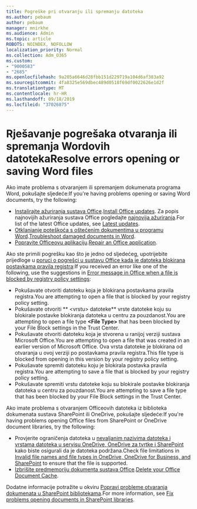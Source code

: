 ```yaml
---
title: Pogreške pri otvaranju ili spremanju datoteka
ms.author: pebaum
author: pebaum
manager: mnirkhe
ms.audience: Admin
ms.topic: article
ROBOTS: NOINDEX, NOFOLLOW
localization_priority: Normal
ms.collection: Adm_O365
ms.custom:
- "9000583"
- "2685"
ms.openlocfilehash: 9a205a6646d28fbb151d229719a104d6af383a92
ms.sourcegitcommit: 4fa8325e569dbec489d0518f69df0022626e1d2f
ms.translationtype: MT
ms.contentlocale: hr-HR
ms.lasthandoff: 09/18/2019
ms.locfileid: "37026875"
---
```

# <a name="resolve-errors-opening-or-saving-word-files"></a><span data-ttu-id="ecc44-102">Rješavanje pogrešaka otvaranja ili spremanja Wordovih datoteka</span><span class="sxs-lookup"><span data-stu-id="ecc44-102">Resolve errors opening or saving Word files</span></span>

<span data-ttu-id="ecc44-103">Ako imate problema s otvaranjem ili spremanjem dokumenata programa Word, pokušajte sljedeće:</span><span class="sxs-lookup"><span data-stu-id="ecc44-103">If you're having problems opening or saving Word documents, try the following:</span></span>

- <span data-ttu-id="ecc44-104">[Instalirajte ažuriranja sustava Office](https://support.office.com/article/2ab296f3-7f03-43a2-8e50-46de917611c5).</span><span class="sxs-lookup"><span data-stu-id="ecc44-104">[Install Office updates](https://support.office.com/article/2ab296f3-7f03-43a2-8e50-46de917611c5).</span></span> <span data-ttu-id="ecc44-105">Za popis najnovijih ažuriranja sustava Office pogledajte [najnovija ažuriranja](https://docs.microsoft.com/officeupdates/office-updates-msi).</span><span class="sxs-lookup"><span data-stu-id="ecc44-105">For list of the latest Office updates, see [Latest updates](https://docs.microsoft.com/officeupdates/office-updates-msi).</span></span>
- <span data-ttu-id="ecc44-106">[Otklanjanje poteškoća s oštećenim dokumentima u programu Word](https://docs.microsoft.com/office/troubleshoot/word/damaged-documents-in-word).</span><span class="sxs-lookup"><span data-stu-id="ecc44-106">[Troubleshoot damaged documents in Word](https://docs.microsoft.com/office/troubleshoot/word/damaged-documents-in-word).</span></span>
- <span data-ttu-id="ecc44-107">[Popravite Officeovu aplikaciju](https://support.office.com/Article/Repair-an-Office-application-7821d4b6-7c1d-4205-aa0e-a6b40c5bb88b).</span><span class="sxs-lookup"><span data-stu-id="ecc44-107">[Repair an Office application](https://support.office.com/Article/Repair-an-Office-application-7821d4b6-7c1d-4205-aa0e-a6b40c5bb88b).</span></span>

<span data-ttu-id="ecc44-108">Ako ste primili pogrešku kao što je jedno od sljedećeg, upotrijebite prijedloge u [poruci o pogrešci u sustavu Office kada je datoteka blokirana postavkama pravila registra](https://docs.microsoft.com/office/troubleshoot/settings/file-blocked-in-office):</span><span class="sxs-lookup"><span data-stu-id="ecc44-108">If you received an error like one of the following, use the suggestions in [Error message in Office when a file is blocked by registry policy settings](https://docs.microsoft.com/office/troubleshoot/settings/file-blocked-in-office):</span></span>

- <span data-ttu-id="ecc44-109">Pokušavate otvoriti datoteku koja je blokirana postavkama pravila registra.</span><span class="sxs-lookup"><span data-stu-id="ecc44-109">You are attempting to open a file that is blocked by your registry policy setting.</span></span>
- <span data-ttu-id="ecc44-110">Pokušavate otvoriti \*\* \<vrstu\> datoteke\*\* vrste datoteke koju su blokirale postavke blokiranja datoteka u centru za pouzdanost.</span><span class="sxs-lookup"><span data-stu-id="ecc44-110">You are attempting to open a file type **\<File Type\>** that has been blocked by your File Block settings in the Trust Center.</span></span>
- <span data-ttu-id="ecc44-111">Pokušavate otvoriti datoteku koja je stvorena u ranijoj verziji sustava Microsoft Office.</span><span class="sxs-lookup"><span data-stu-id="ecc44-111">You are attempting to open a file that was created in an earlier version of Microsoft Office.</span></span> <span data-ttu-id="ecc44-112">Ova vrsta datoteke je blokirana od otvaranja u ovoj verziji po postavkama pravila registra.</span><span class="sxs-lookup"><span data-stu-id="ecc44-112">This file type is blocked from opening in this version by your registry policy setting.</span></span>
- <span data-ttu-id="ecc44-113">Pokušavate spremiti datoteku koju je blokirala postavka pravila registra.</span><span class="sxs-lookup"><span data-stu-id="ecc44-113">You are attempting to save a file that is blocked by your registry policy setting.</span></span>
- <span data-ttu-id="ecc44-114">Pokušavate spremiti vrstu datoteke koju su blokirale postavke blokiranja datoteka u centru za pouzdanost.</span><span class="sxs-lookup"><span data-stu-id="ecc44-114">You are attempting to save a file type that has been blocked by your File Block settings in the Trust Center.</span></span>

<span data-ttu-id="ecc44-115">Ako imate problema s otvaranjem Officeovih datoteka iz biblioteka dokumenata sustava SharePoint ili OneDrive, pokušajte sljedeće:</span><span class="sxs-lookup"><span data-stu-id="ecc44-115">If you're having problems opening Office files from SharePoint or OneDrive document libraries, try the following:</span></span>

- <span data-ttu-id="ecc44-116">Provjerite ograničenja datoteka u [nevaljanim nazivima datoteka i vrstama datoteka u servisu OneDrive, OneDrive za tvrtke i SharePoint](https://support.office.com/article/64883a5d-228e-48f5-b3d2-eb39e07630fa) kako biste osigurali da je datoteka podržana.</span><span class="sxs-lookup"><span data-stu-id="ecc44-116">Check file limitations in [Invalid file names and file types in OneDrive, OneDrive for Business, and SharePoint](https://support.office.com/article/64883a5d-228e-48f5-b3d2-eb39e07630fa) to ensure that the file is supported.</span></span> 
- <span data-ttu-id="ecc44-117">[Izbrišite predmemoriju dokumenta sustava Office](https://support.office.com/article/b1d3765e-d71b-4bb8-99ca-acd22c42995d
).</span><span class="sxs-lookup"><span data-stu-id="ecc44-117">[Delete your Office Document Cache](https://support.office.com/article/b1d3765e-d71b-4bb8-99ca-acd22c42995d
).</span></span> 

<span data-ttu-id="ecc44-118">Dodatne informacije potražite u okviru [Popravi probleme otvaranja dokumenata u SharePoint bibliotekama](https://support.office.com/article/31329fa1-4ad0-47fc-95d8-bb0c5b12a536).</span><span class="sxs-lookup"><span data-stu-id="ecc44-118">For more information, see [Fix problems opening documents in SharePoint libraries](https://support.office.com/article/31329fa1-4ad0-47fc-95d8-bb0c5b12a536).</span></span>